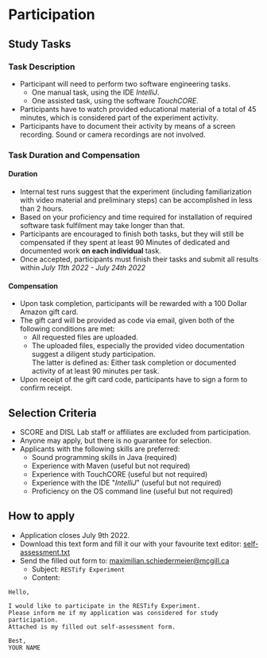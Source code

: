 # Participation

## Study Tasks

### Task Description

 * Participant will need to perform two software engineering tasks. 
    * One manual task, using the IDE *IntelliJ*.
    * One assisted task, using the software *TouchCORE*.
 * Participants have to watch provided educational material of a total of 45 minutes, which is considered part of the experiment activity.
 * Participants have to document their activity by means of a screen recording. Sound or camera recordings are not involved.

### Task Duration and Compensation

#### Duration

 * Internal test runs suggest that the experiment (including familiarization with video material and preliminary steps) can be accomplished in less than 2 hours.
 * Based on your proficiency and time required for installation of required software task fulfilment may take longer than that.
 * Participants are encouraged to finish both tasks, but they will still be compensated if they spent at least 90 Minutes of dedicated and documented work **on each individual** task.
 * Once accepted, participants must finish their tasks and submit all results within *July 11th 2022 - July 24th 2022*

#### Compensation

 * Upon task completion, participants will be rewarded with a 100 Dollar Amazon gift card.
 * The gift card will be provided as code via email, given both of the following conditions are met:
    * All requested files are uploaded.
    * The uploaded files, especially the provided video documentation suggest a diligent study participation.  
The latter is defined as: Either task completion or documented activity of at least 90 minutes per task. 
 * Upon receipt of the gift card code, participants have to sign a form to confirm receipt.

## Selection Criteria

 * SCORE and DISL Lab staff or affiliates are excluded from participation.
 * Anyone may apply, but there is no guarantee for selection.
 * Applicants with the following skills are preferred:
    * Sound programming skills in Java (required)
    * Experience with Maven (useful but not required)
    * Experience with TouchCORE (useful but not required)
    * Experience with the IDE "*IntelliJ*" (useful but not required)
    * Proficiency on the OS command line (useful but not required)

## How to apply

 * Application closes July 9th 2022.
 * Download this text form and fill it our with your favourite text editor: <a href=../self-assessment.txt download>self-assessment.txt</a>
 * Send the filled out form to: [maximilian.schiedermeier@mcgill.ca](mailto:maximilian.schiedermeier@mcgill.ca)
    * Subject: ```RESTify Experiment```
    * Content:  
```
Hello,

I would like to participate in the RESTify Experiment.
Please inform me if my application was considered for study participation.
Attached is my filled out self-assessment form.

Best,
YOUR NAME
```